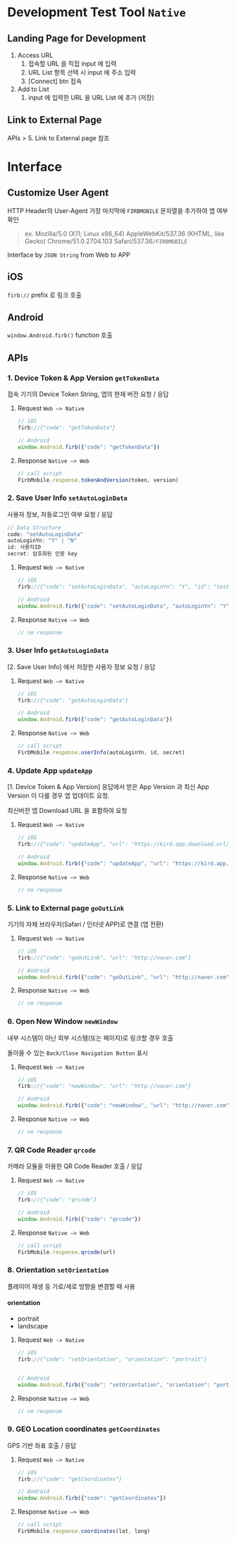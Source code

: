 # Development Test Tool `Native`

## Landing Page for Development

1. Access URL
    1. 접속할 URL 을 직접 input 에 입력
    2. URL List 항목 선택 시 input 에 주소 입력
    3. [Connect] btn 접속
2. Add to List
    1. input 에 입력한 URL 을 URL List 에 추가 (저장)

## Link to External Page

APIs > 5. Link to External page 참조

# Interface

## Customize User Agent

HTTP Header의 User-Agent 가장 마지막에 `FIRBMOBILE` 문자열을 추가하여 앱 여부 확인

> ex. Mozilla/5.0 (X11; Linux x86_64) AppleWebKit/537.36 (KHTML, like Gecko) Chrome/51.0.2704.103 Safari/537.36`/FIRBMOBILE`

Interface by `JSON String` from Web to APP

## iOS

`firb://` prefix 로 링크 호출

## Android

`window.Android.firb()` function 호출

## APIs

### 1. Device Token & App Version  `getTokenData`

접속 기기의 Device Token String, 앱의 현재 버전 요청 / 응답

1. Request `Web —> Native`

    ```jsx
    // iOS
    firb://{"code": "getTokenData"}

    // Android
    window.Android.firb({"code": "getTokenData"})
    ```

2. Response `Native —> Web`

    ```jsx
    // call script
    FirbMobile.response.tokenAndVersion(token, version)
    ```

### 2. Save User Info  `setAutoLoginData`

사용자 정보, 자동로그인 여부 요청 / 응답

```jsx
// Data Structure
code: "setAutoLoginData"
autoLoginYn: "Y" | "N"
id: 사용자ID
secret: 암호화된 인증 key
```

1. Request `Web —> Native`

    ```jsx
    // iOS
    firb://{"code": "setAutoLoginData", "autoLoginYn": "Y", "id": "test001", "secret": "4O2YDhbHf2IdL+hpm/1+ww=="}

    // Android
    window.Android.firb({"code": "setAutoLoginData", "autoLoginYn": "Y", "id": "test001", "secret": "4O2YDhbHf2IdL+hpm/1+ww=="})
    ```

2. Response `Native —> Web`

    ```jsx
    // no response
    ```

### 3. User Info  `getAutoLoginData`

[2. Save User Info] 에서 저장한 사용자 정보 요청 / 응답

1. Request `Web —> Native`

    ```jsx
    // iOS
    firb://{"code": "getAutoLoginData"}

    // Android
    window.Android.firb({"code": "getAutoLoginData"})
    ```

2. Response `Native —> Web`

    ```jsx
    // call script
    FirbMobile.response.userInfo(autoLoginYn, id, secret)
    ```

### 4. Update App  `updateApp`

[1. Device Token & App Version] 응답에서 받은 App Version 과 최신 App Version 이 다를 경우 앱 업데이트 요청.

최신버전 앱 Download URL 을 포함하여 요청

1. Request `Web —> Native`

    ```jsx
    // iOS
    firb://{"code": "updateApp", "url": "https://kird.app.download.url/kird.plist"}

    // Android
    window.Android.firb({"code": "updateApp", "url": "https://kird.app.download.url/kird.apk"})
    ```

2. Response `Native —> Web`

    ```jsx
    // no response
    ```

### 5. Link to External page  `goOutLink`

기기의 자체 브라우저(Safari / 인터넷 APP)로 연결 (앱 전환)


1. Request `Web —> Native`

    ```jsx
    // iOS
    firb://{"code": "goOutLink", "url": "http://naver.com"}

    // Android
    window.Android.firb({"code": "goOutLink", "url": "http://naver.com"})
    ```

2. Response `Native —> Web`

    ```jsx
    // no response
    ```

### 6. Open New Window  `newWindow`

내부 시스템이 아닌 외부 시스템(또는 페이지)로 링크할 경우 호출

돌아올 수 있는 `Back/Close Navigation Button` 표시

1. Request `Web —> Native`

    ```jsx
    // iOS
    firb://{"code": "newWindow", "url": "http://naver.com"}

    // Android
    window.Android.firb({"code": "newWindow", "url": "http://naver.com"})
    ```

2. Response `Native —> Web`

    ```jsx
    // no response
    ```

### 7. QR Code Reader  `qrcode`

카메라 모듈을 이용한 QR Code Reader 호출 / 응답

1. Request `Web —> Native`

    ```jsx
    // iOS
    firb://{"code": "qrcode"}

    // Android
    window.Android.firb({"code": "qrcode"})
    ```

2. Response `Native —> Web`

    ```jsx
    // call script
    FirbMobile.response.qrcode(url)
    ```

### 8. Orientation `setOrientation`

플레이어 재생 등 가로/세로 방향을 변경할 때 사용

#### orientation
- portrait
- landscape


1. Request `Web -> Native`

    ```jsx
    // iOS
    firb://{"code": "setOrientation", "orientation": "portrait"}
   

    // Android
    window.Android.firb({"code": "setOrientation", "orientation": "portrait"})
    ```


2. Response `Native —> Web`

    ```jsx
    // no response
    ```


### 9. GEO Location coordinates  `getCoordinates`

GPS 기반 좌표 호출 / 응답

1. Request `Web —> Native`

    ```jsx
    // iOS
    firb://{"code": "getCoordinates"}

    // Android
    window.Android.firb({"code": "getCoordinates"})
    ```

2. Response `Native —> Web`

    ```jsx
    // call script
    FirbMobile.response.coordinates(lat, long)
    ```
